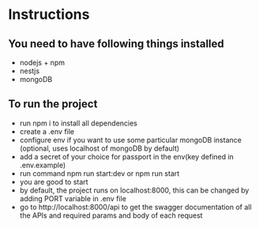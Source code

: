 # Instructions

## You need to have following things installed

- nodejs + npm
- nestjs
- mongoDB

## To run the project

- run npm i to install all dependencies
- create a .env file
- configure env if you want to use some particular mongoDB instance (optional, uses localhost of mongoDB by default)
- add a secret of your choice for passport in the env(key defined in .env.example)
- run command npm run start:dev or npm run start
- you are good to start
- by default, the project runs on localhost:8000, this can be changed by adding PORT variable in .env file
- go to http://localhost:8000/api to get the swagger documentation of all the APIs and required params and body of each request
